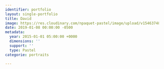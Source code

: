 ```yaml
---
identifier: portfolio
layout: single-portfolio
title: David
image: https://res.cloudinary.com/npaquet-pastel/image/upload/v1546374880/David-pastel-2015-25-X-35-cm.jpg
date: 2019-01-08 00:00:00 -0500
metadata:
  year: 2015-01-01 05:00:00 +0000
  dimensions: ''
  support: ''
  type: Pastel
categorie: portraits

---
```

